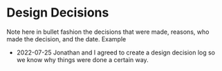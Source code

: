 # Design Decisions
Note here in bullet fashion the decisions that were made, reasons, who made the decision, and the date.  Example

- 2022-07-25 Jonathan and I agreed to create a design decision log so we know why things were done a certain way.
